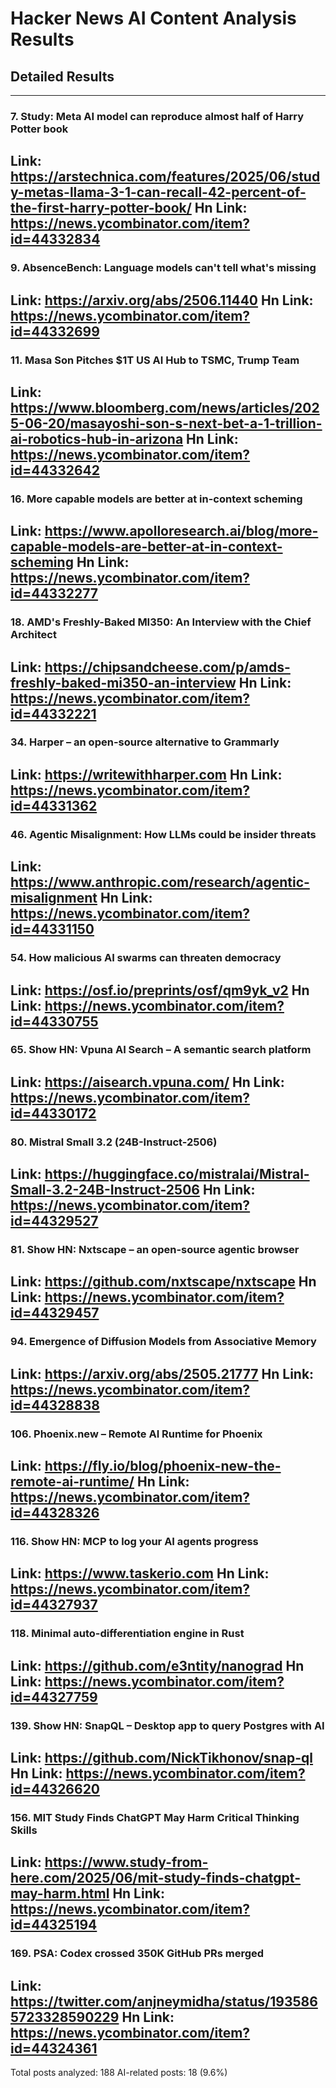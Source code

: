 # Hacker News AI Content Analysis Results

## Detailed Results

------
### 7. Study: Meta AI model can reproduce almost half of Harry Potter book
Link: https://arstechnica.com/features/2025/06/study-metas-llama-3-1-can-recall-42-percent-of-the-first-harry-potter-book/
Hn Link: https://news.ycombinator.com/item?id=44332834
------
### 9. AbsenceBench: Language models can't tell what's missing
Link: https://arxiv.org/abs/2506.11440
Hn Link: https://news.ycombinator.com/item?id=44332699
------
### 11. Masa Son Pitches $1T US AI Hub to TSMC, Trump Team
Link: https://www.bloomberg.com/news/articles/2025-06-20/masayoshi-son-s-next-bet-a-1-trillion-ai-robotics-hub-in-arizona
Hn Link: https://news.ycombinator.com/item?id=44332642
------
### 16. More capable models are better at in-context scheming
Link: https://www.apolloresearch.ai/blog/more-capable-models-are-better-at-in-context-scheming
Hn Link: https://news.ycombinator.com/item?id=44332277
------
### 18. AMD's Freshly-Baked MI350: An Interview with the Chief Architect
Link: https://chipsandcheese.com/p/amds-freshly-baked-mi350-an-interview
Hn Link: https://news.ycombinator.com/item?id=44332221
------
### 34. Harper – an open-source alternative to Grammarly
Link: https://writewithharper.com
Hn Link: https://news.ycombinator.com/item?id=44331362
------
### 46. Agentic Misalignment: How LLMs could be insider threats
Link: https://www.anthropic.com/research/agentic-misalignment
Hn Link: https://news.ycombinator.com/item?id=44331150
------
### 54. How malicious AI swarms can threaten democracy
Link: https://osf.io/preprints/osf/qm9yk_v2
Hn Link: https://news.ycombinator.com/item?id=44330755
------
### 65. Show HN: Vpuna AI Search – A semantic search platform
Link: https://aisearch.vpuna.com/
Hn Link: https://news.ycombinator.com/item?id=44330172
------
### 80. Mistral Small 3.2 (24B-Instruct-2506)
Link: https://huggingface.co/mistralai/Mistral-Small-3.2-24B-Instruct-2506
Hn Link: https://news.ycombinator.com/item?id=44329527
------
### 81. Show HN: Nxtscape – an open-source agentic browser
Link: https://github.com/nxtscape/nxtscape
Hn Link: https://news.ycombinator.com/item?id=44329457
------
### 94. Emergence of Diffusion Models from Associative Memory
Link: https://arxiv.org/abs/2505.21777
Hn Link: https://news.ycombinator.com/item?id=44328838
------
### 106. Phoenix.new – Remote AI Runtime for Phoenix
Link: https://fly.io/blog/phoenix-new-the-remote-ai-runtime/
Hn Link: https://news.ycombinator.com/item?id=44328326
------
### 116. Show HN: MCP to log your AI agents progress
Link: https://www.taskerio.com
Hn Link: https://news.ycombinator.com/item?id=44327937
------
### 118. Minimal auto-differentiation engine in Rust
Link: https://github.com/e3ntity/nanograd
Hn Link: https://news.ycombinator.com/item?id=44327759
------
### 139. Show HN: SnapQL – Desktop app to query Postgres with AI
Link: https://github.com/NickTikhonov/snap-ql
Hn Link: https://news.ycombinator.com/item?id=44326620
------
### 156. MIT Study Finds ChatGPT May Harm Critical Thinking Skills
Link: https://www.study-from-here.com/2025/06/mit-study-finds-chatgpt-may-harm.html
Hn Link: https://news.ycombinator.com/item?id=44325194
------
### 169. PSA: Codex crossed 350K GitHub PRs merged
Link: https://twitter.com/anjneymidha/status/1935865723328590229
Hn Link: https://news.ycombinator.com/item?id=44324361
------
Total posts analyzed: 188
AI-related posts: 18 (9.6%)

